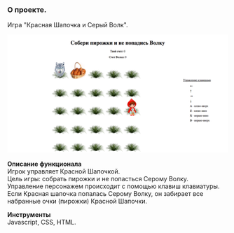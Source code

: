 ### О проекте.  
Игра "Красная Шапочка и Серый Волк".  

![Игра в действии](img/preview.png)  

**Описание функционала**  
Игрок управляет Красной Шапочкой.   
Цель игры: собрать пирожки и не попасться Серому Волку.  
Управление персонажем происходит с помощью клавиш клавиатуры.  
Если Красная шапочка попалась Серому Волку, он забирает все набранные очки (пирожки) Красной Шапочки.  

**Инструменты**    
Javascript, CSS, HTML.